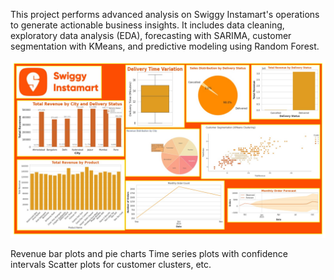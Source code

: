 This project performs advanced analysis on Swiggy Instamart's operations to generate actionable business insights. It includes data cleaning, exploratory data analysis (EDA), forecasting with SARIMA, customer segmentation with KMeans, and predictive modeling using Random Forest.

<img src = "https://github.com/DataRitika/Swiggy-Instamart-Data-AnalysisPy/blob/d9376d049f4bef9b162ef6540cb861c083d73810/SwiggyInstamart.png" alt = "Image Description" width = "600" >

Revenue bar plots and pie charts
Time series plots with confidence intervals
Scatter plots for customer clusters, etc.

